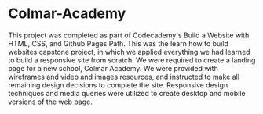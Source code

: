 # Colmar-Academy
This project was completed as part of Codecademy's Build a Website with HTML, CSS, and Github Pages Path. This was the learn how to build websites capstone project, in which we applied everything we had learned to build a responsive site from scratch. We were required to create a landing page for a new school, Colmar Academy. We were provided with wireframes and video and images resources, and instructed to make all remaining design decisions to complete the site. Responsive design techniques and media queries were utilized to create desktop and mobile versions of the web page.
